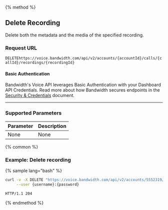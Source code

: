 {% method %}

## Delete Recording
Delete both the metadata and the media of the specified recording.

### Request URL

<code class="post">DELETE</code>`https://voice.bandwidth.com/api/v2/accounts/{accountId}/calls/{callId}/recordings/{recordingId}`

#### Basic Authentication

Bandwidth's Voice API leverages Basic Authentication with your Dashboard API Credentials. Read more about how Bandwidth secures endpoints in the [Security & Credentials](../../../guides/accountCredentials.md) document.

---

### Supported Parameters

| Parameter | Description |
|:----------|:------------|
| None      | None        |

{% common %}

### Example: Delete recording

{% sample lang="bash" %}

```bash
curl -v -X DELETE "https://voice.bandwidth.com/api/v2/accounts/5552319/calls/c-2a913f94-6a486f3a-3cae-4034-bcc3-f0c9fa77ca2f/recordings/r-d68201ef-d53e-4c6d-a743-1c1283909d41" \
     --user {username}:{password}
```

```
HTTP/1.1 204 
```

{% endmethod %}
